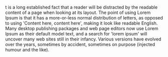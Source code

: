 t is a long established fact that a reader will be distracted by 
the readable content of a page when looking at its layout. The 
point of using Lorem Ipsum is that it has a more-or-less 
normal distribution of letters, as opposed to using 'Content 
here, content here', making it look like readable English. Many 
desktop publishing packages and web page editors now use Lorem 
Ipsum as their default model text, and a search for 'lorem ipsum' 
will uncover many web sites still in their infancy. Various 
versions have evolved over the years, sometimes by accident, 
sometimes on purpose (injected humour and the like).